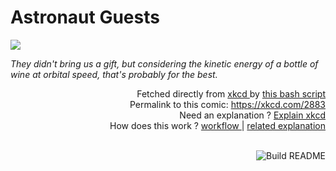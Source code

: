 # <b>Astronaut Guests</b>

[![](https://imgs.xkcd.com/comics/astronaut_guests.png)](https://xkcd.com/2883)

<i>They didn&#39;t bring us a gift, but considering the kinetic energy of a bottle of wine at orbital speed, that&#39;s probably for the best.</i>

<div align="right">
  Fetched directly from
  <a href="https://xkcd.com">
    xkcd
  </a>
  by
  <a href="https://github.com/Vanille-N/Vanille-N/blob/master/fetch">
    this bash script
  </a>
</div>
<div align="right">
  Permalink to this comic:
  <a href="https://xkcd.com/2883">
    https://xkcd.com/2883
  </a>
</div>
<div align="right">
  Need an explanation ?
  <a href="https://www.explainxkcd.com/wiki/index.php/2883">
    Explain xkcd
  </a>
</div>
<div align="right">
  How does this work ?
  <a href="https://github.com/Vanille-N/Vanille-N/blob/master/.github/workflows/build.yml">
    workflow
  </a>
  |
  <a href="https://simonwillison.net/2020/Jul/10/self-updating-profile-readme/">
    related explanation
  </a>
</div><br>

<a href="https://github.com/Vanille-N/Vanille-N/actions"><img src="https://github.com/Vanille-N/Vanille-N/workflows/Build%20README/badge.svg" align="right" alt="Build README"></a>
